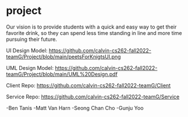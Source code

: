# project

Our vision is to provide students with a quick and easy way to get their favorite drink, so they can spend less time standing in line and more time pursuing their future.

UI Design Model: https://github.com/calvin-cs262-fall2022-teamG/Project/blob/main/peetsForKnigtsUI.png

UML Design Model: https://github.com/calvin-cs262-fall2022-teamG/Project/blob/main/UML%20Design.pdf

Client Repo: https://github.com/calvin-cs262-fall2022-teamG/Client

Service Repo: https://github.com/calvin-cs262-fall2022-teamG/Service

-Ben Tanis
-Matt Van Harn
-Seong Chan Cho
-Gunju Yoo
